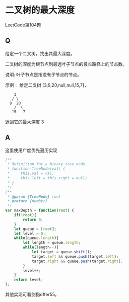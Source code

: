 # 二叉树的最大深度
LeetCode第104题

## Q
给定一个二叉树，找出其最大深度。

二叉树的深度为根节点到最远叶子节点的最长路径上的节点数。

说明: 叶子节点是指没有子节点的节点。

示例：
给定二叉树 [3,9,20,null,null,15,7]，
```
    3
   / \
  9  20
    /  \
   15   7
```
返回它的最大深度 3 

## A
这里使用广度优先遍历实现
``` javascript
/**
 * Definition for a binary tree node.
 * function TreeNode(val) {
 *     this.val = val;
 *     this.left = this.right = null;
 * }
 */
/**
 * @param {TreeNode} root
 * @return {number}
 */
var maxDepth = function(root) {
    if(!root){
        return 0;
    }
    let queue = [root];
    let level = 0;
    while(queue.length){
        let length = queue.length;
        while(length--){
            let target = queue.shift();
            target.left && queue.push(target.left);
            target.right && queue.push(target.right);
        }
        level++;
    }
    return level;
};
```
其他实现可看剑指offer55。
